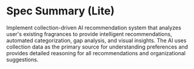 # Spec Summary (Lite)

Implement collection-driven AI recommendation system that analyzes user's existing fragrances to provide intelligent recommendations, automated categorization, gap analysis, and visual insights. The AI uses collection data as the primary source for understanding preferences and provides detailed reasoning for all recommendations and organizational suggestions.
